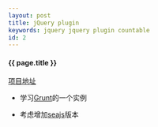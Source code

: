 ```yaml
---
layout: post
title: jQuery plugin
keywords: jquery jquery plugin countable
id: 2
---
```


#### {{ page.title }}

[项目地址][]

[项目地址]: https://github.com/lichunqiang/jquery-countable

* 学习[Grunt][]的一个实例

[Grunt]: http://gruntjs.com/

* 考虑增加[seajs]版本

[seajs]: https://github.com/seajs/seajs
